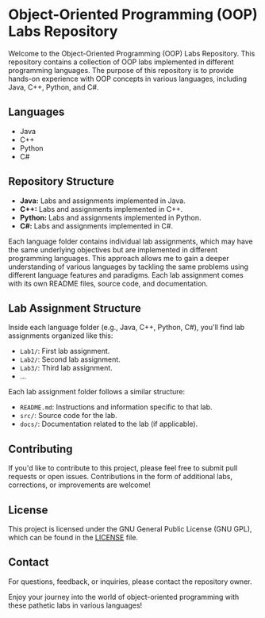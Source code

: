 # Object-Oriented Programming (OOP) Labs Repository

Welcome to the Object-Oriented Programming (OOP) Labs Repository. This repository contains a collection of OOP labs implemented in different programming languages. The purpose of this repository is to provide hands-on experience with OOP concepts in various languages, including Java, C++, Python, and C#.

## Languages
- Java
- C++
- Python
- C#

## Repository Structure

- **Java:** Labs and assignments implemented in Java.
- **C++:** Labs and assignments implemented in C++.
- **Python:** Labs and assignments implemented in Python.
- **C#:** Labs and assignments implemented in C#.

Each language folder contains individual lab assignments, which may have the same underlying objectives but are implemented in different programming languages. This approach allows me to gain a deeper understanding of various languages by tackling the same problems using different language features and paradigms. Each lab assignment comes with its own README files, source code, and documentation.

## Lab Assignment Structure

Inside each language folder (e.g., Java, C++, Python, C#), you'll find lab assignments organized like this:

- `Lab1/`: First lab assignment.
- `Lab2/`: Second lab assignment.
- `Lab3/`: Third lab assignment.
- ...

Each lab assignment folder follows a similar structure:

- `README.md`: Instructions and information specific to that lab.
- `src/`: Source code for the lab.
- `docs/`: Documentation related to the lab (if applicable).

## Contributing

If you'd like to contribute to this project, please feel free to submit pull requests or open issues. Contributions in the form of additional labs, corrections, or improvements are welcome!

## License

This project is licensed under the GNU General Public License (GNU GPL), which can be found in the [LICENSE](LICENSE) file.

## Contact

For questions, feedback, or inquiries, please contact the repository owner.

Enjoy your journey into the world of object-oriented programming with these pathetic labs in various languages!
